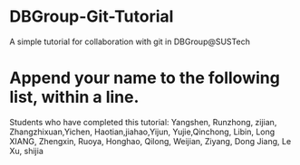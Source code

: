 # DBGroup-Git-Tutorial
A simple tutorial for collaboration with git in DBGroup@SUSTech

# Append your name to the following list, within a line.

Students who have completed this tutorial: Yangshen, Runzhong, zijian, Zhangzhixuan,Yichen, Haotian,jiahao,Yijun, Yujie,Qinchong, Libin, Long XIANG, Zhengxin, Ruoya, Honghao, Qilong, Weijian, Ziyang, Dong Jiang, Le Xu, shijia